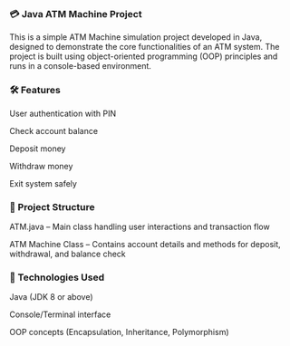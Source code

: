 <h3>💳 Java ATM Machine Project</h3>

This is a simple ATM Machine simulation project developed in Java, designed to demonstrate the core functionalities of an ATM system. The project is built using object-oriented programming (OOP) principles and runs in a console-based environment.

<h3>🛠 Features</h3>

User authentication with PIN

Check account balance

Deposit money

Withdraw money

Exit system safely

<h3>📁 Project Structure</h3>

ATM.java – Main class handling user interactions and transaction flow

ATM Machine Class – Contains account details and methods for deposit, withdrawal, and balance check

<h3>🚀 Technologies Used</h3>

Java (JDK 8 or above)

Console/Terminal interface

OOP concepts (Encapsulation, Inheritance, Polymorphism)
